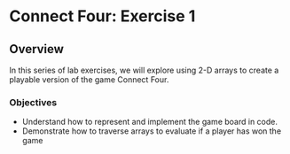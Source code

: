 # Connect Four: Exercise 1

## Overview
In this series of lab exercises, we will explore using 2-D arrays to create a playable version of the game Connect Four.  

### Objectives
- Understand how to represent and implement the game board in code.
- Demonstrate how to traverse arrays to evaluate if a player has won the game

